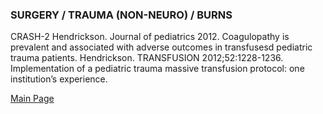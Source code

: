 ### SURGERY / TRAUMA (NON-NEURO) / BURNS
CRASH-2
Hendrickson. Journal of pediatrics 2012. Coagulopathy is prevalent and associated with adverse outcomes in transfusesd pediatric trauma patients.
Hendrickson. TRANSFUSION 2012;52:1228-1236. Implementation of a pediatric trauma massive transfusion protocol: one institution’s experience.

<a href = "https://tracielin.github.io/PICU_Resources/index"> Main Page </a>
